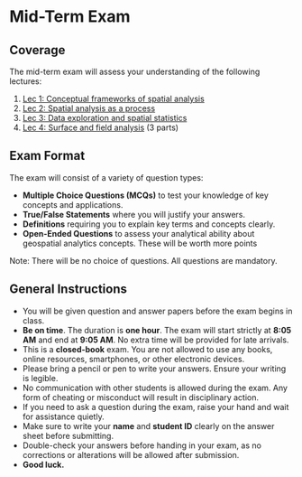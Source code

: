 # Mid-Term Exam

## Coverage

The mid-term exam will assess your understanding of the following lectures:

1. [Lec 1: Conceptual frameworks of spatial analysis](lectures/lec-1.md)
2. [Lec 2: Spatial analysis as a process](lectures/lec-2.md)
3. [Lec 3: Data exploration and spatial statistics](lectures/lec-3.md)
4. [Lec 4: Surface and field analysis](lectures/lec-4.md) (3 parts)

## Exam Format

The exam will consist of a variety of question types:

- **Multiple Choice Questions (MCQs)** to test your knowledge of key concepts and applications.
- **True/False Statements** where you will justify your answers.
- **Definitions** requiring you to explain key terms and concepts clearly.
- **Open-Ended Questions** to assess your analytical ability about geospatial analytics concepts. These will be worth more points

Note: There will be no choice of questions. All questions are mandatory.

## General Instructions

- You will be given question and answer papers before the exam begins in class.
- **Be on time**. The duration is **one hour**. The exam will start strictly at **8:05 AM** and end at **9:05 AM**. No extra time will be provided for late arrivals.
- This is a **closed-book** exam. You are not allowed to use any books, online resources, smartphones, or other electronic devices.
- Please bring a pencil or pen to write your answers. Ensure your writing is legible.
- No communication with other students is allowed during the exam. Any form of cheating or misconduct will result in disciplinary action.
- If you need to ask a question during the exam, raise your hand and wait for assistance quietly.
- Make sure to write your **name** and **student ID** clearly on the answer sheet before submitting.
- Double-check your answers before handing in your exam, as no corrections or alterations will be allowed after submission.
- **Good luck.**
